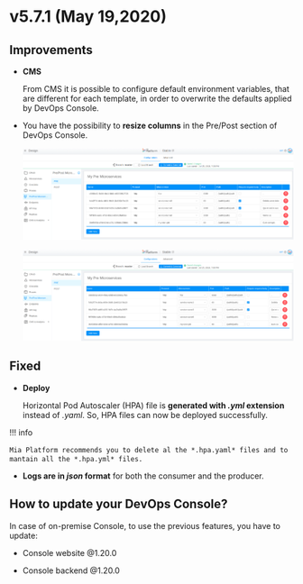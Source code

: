 # v5.7.1 (May 19,2020)

## Improvements

* **CMS**      

    From CMS it is possible to configure default environment variables, that are different for each template, in order to overwrite the defaults applied by DevOps Console.

* You have the possibility to **resize columns** in the Pre/Post section of DevOps Console.

    ![column-resize](img/column-resize.png)

    ![column-resize-1](img/column-resize-1.png)

## Fixed

* **Deploy**      

    Horizontal Pod Autoscaler (HPA) file is  **generated with *.yml* extension** instead of *.yaml*. So, HPA files can now be deployed successfully.

!!! info

    Mia Platform recommends you to delete al the *.hpa.yaml* files and to mantain all the *.hpa.yml* files.

* **Logs are in *json* format** for both the consumer and the producer.


## How to update your DevOps Console?

In case of on-premise Console, to use the previous features, you have to update:

* Console website @1.20.0

* Console backend @1.20.0
